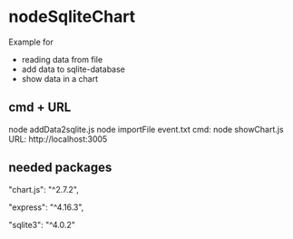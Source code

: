 # nodeSqliteChart
Example for
- reading data from file
- add data to sqlite-database
- show data in a chart

## cmd + URL
node addData2sqlite.js
node importFile event.txt
cmd: node showChart.js URL: http://localhost:3005

## needed packages
  "chart.js": "^2.7.2",
 
  "express": "^4.16.3",
  
  "sqlite3": "^4.0.2"
